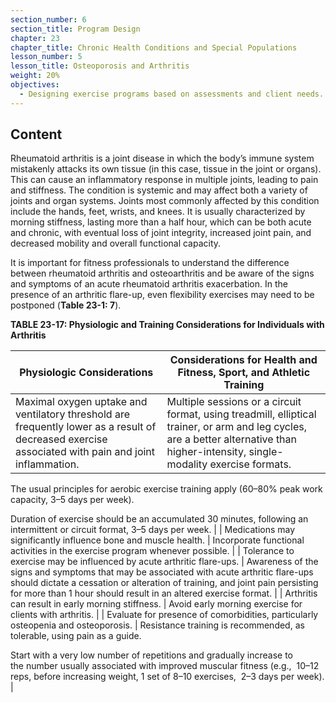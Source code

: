```yaml
---
section_number: 6
section_title: Program Design
chapter: 23
chapter_title: Chronic Health Conditions and Special Populations
lesson_number: 5
lesson_title: Osteoporosis and Arthritis
weight: 20%
objectives:
  - Designing exercise programs based on assessments and client needs.
---
```


## Content
Rheumatoid arthritis is a joint disease in which the body’s immune system mistakenly attacks its own tissue (in this case, tissue in the joint or organs). This can cause an inflammatory response in multiple joints, leading to pain and stiffness. The condition is systemic and may affect both a variety of joints and organ systems. Joints most commonly affected by this condition include the hands, feet, wrists, and knees. It is usually characterized by morning stiffness, lasting more than a half hour, which can be both acute and chronic, with eventual loss of joint integrity, increased joint pain, and decreased mobility and overall functional capacity.

It is important for fitness professionals to understand the difference between rheumatoid arthritis and osteoarthritis and be aware of the signs and symptoms of an acute rheumatoid arthritis exacerbation. In the presence of an arthritic flare-up, even flexibility exercises may need to be postponed (**Table 23-1: 7**).

**TABLE 23-17: Physiologic and Training Considerations for Individuals with Arthritis**

| Physiologic Considerations | Considerations for Health and Fitness, Sport, and Athletic Training |
|---|---|
| Maximal oxygen uptake and ventilatory threshold are frequently lower as a result of decreased exercise associated with pain and joint inflammation. | Multiple sessions or a circuit format, using treadmill, elliptical trainer, or arm and leg cycles, are a better alternative than higher-intensity, single-modality exercise formats.

The usual principles for aerobic exercise training apply (60–80% peak work capacity, 3–5 days per week).

Duration of exercise should be an accumulated 30 minutes, following an intermittent or circuit format, 3–5 days per week. |
| Medications may significantly influence bone and muscle health. | Incorporate functional activities in the exercise program whenever possible. |
| Tolerance to exercise may be influenced by acute arthritic flare-ups. | Awareness of the signs and symptoms that may be associated with acute arthritic flare-ups should dictate a cessation or alteration of training, and joint pain persisting for more than 1 hour should result in an altered exercise format. |
| Arthritis can result in early morning stiffness. | Avoid early morning exercise for clients with arthritis. |
| Evaluate for presence of comorbidities, particularly osteopenia and osteoporosis. | Resistance training is recommended, as tolerable, using pain as a guide.

Start with a very low number of repetitions and gradually increase to the number usually associated with improved muscular fitness (e.g.,  10–12 reps, before increasing weight, 1 set of 8–10 exercises,  2–3 days per week). |